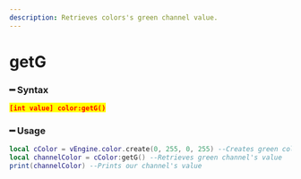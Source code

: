 ```yaml
---
description: Retrieves colors's green channel value.
---
```


# getG

### ━ Syntax

<mark style="color:red;">**`[int value] color:getG()`**</mark>

### ━ Usage

```lua
local cColor = vEngine.color.create(0, 255, 0, 255) --Creates green color
local channelColor = cColor:getG() --Retrieves green channel's value
print(channelColor) --Prints our channel's value
```
